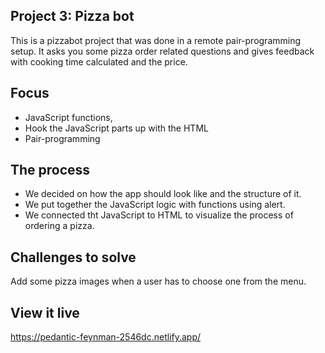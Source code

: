 
## Project 3: Pizza bot
This is a pizzabot project that was done in a remote pair-programming setup. 
It asks you some pizza order related questions and gives feedback with cooking time calculated and the price.

## Focus
* JavaScript functions, 
* Hook the JavaScript parts up with the HTML 
* Pair-programming

## The process

* We decided on how the app should look like and the structure of it.
* We put together the JavaScript logic with functions using alert.
* We connected tht JavaScript to HTML to visualize the process of ordering a pizza.

## Challenges to solve
Add some pizza images when a user has to choose one from the menu.

## View it live
https://pedantic-feynman-2546dc.netlify.app/
